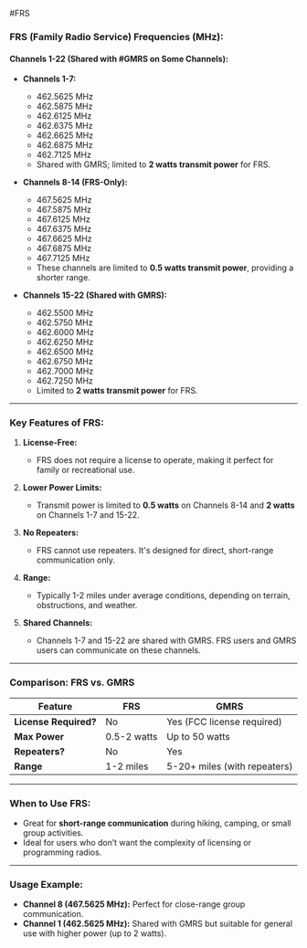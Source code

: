#FRS
### **FRS (Family Radio Service) Frequencies (MHz):**

#### **Channels 1-22 (Shared with #GMRS on Some Channels):**

- **Channels 1-7:**
    
    - 462.5625 MHz
    - 462.5875 MHz
    - 462.6125 MHz
    - 462.6375 MHz
    - 462.6625 MHz
    - 462.6875 MHz
    - 462.7125 MHz
    - Shared with GMRS; limited to **2 watts transmit power** for FRS.
- **Channels 8-14 (FRS-Only):**
    
    - 467.5625 MHz
    - 467.5875 MHz
    - 467.6125 MHz
    - 467.6375 MHz
    - 467.6625 MHz
    - 467.6875 MHz
    - 467.7125 MHz
    - These channels are limited to **0.5 watts transmit power**, providing a shorter range.
- **Channels 15-22 (Shared with GMRS):**
    
    - 462.5500 MHz
    - 462.5750 MHz
    - 462.6000 MHz
    - 462.6250 MHz
    - 462.6500 MHz
    - 462.6750 MHz
    - 462.7000 MHz
    - 462.7250 MHz
    - Limited to **2 watts transmit power** for FRS.

---

### **Key Features of FRS:**

1. **License-Free:**
    
    - FRS does not require a license to operate, making it perfect for family or recreational use.
2. **Lower Power Limits:**
    
    - Transmit power is limited to **0.5 watts** on Channels 8-14 and **2 watts** on Channels 1-7 and 15-22.
3. **No Repeaters:**
    
    - FRS cannot use repeaters. It's designed for direct, short-range communication only.
4. **Range:**
    
    - Typically 1-2 miles under average conditions, depending on terrain, obstructions, and weather.
5. **Shared Channels:**
    
    - Channels 1-7 and 15-22 are shared with GMRS. FRS users and GMRS users can communicate on these channels.

---

### **Comparison: FRS vs. GMRS**

|**Feature**|**FRS**|**GMRS**|
|---|---|---|
|**License Required?**|No|Yes (FCC license required)|
|**Max Power**|0.5-2 watts|Up to 50 watts|
|**Repeaters?**|No|Yes|
|**Range**|1-2 miles|5-20+ miles (with repeaters)|

---

### **When to Use FRS:**

- Great for **short-range communication** during hiking, camping, or small group activities.
- Ideal for users who don’t want the complexity of licensing or programming radios.

---

### **Usage Example:**

- **Channel 8 (467.5625 MHz):** Perfect for close-range group communication.
- **Channel 1 (462.5625 MHz):** Shared with GMRS but suitable for general use with higher power (up to 2 watts).